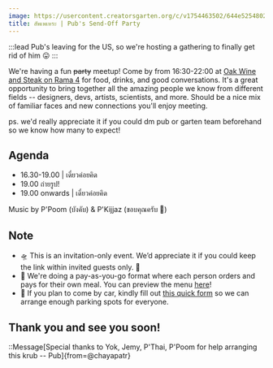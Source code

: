```yaml
---
image: https://usercontent.creatorsgarten.org/c/v1754463502/644e5254802c0234580bdb52/Frame_114_yyfnnx.webp
title: สัพเพเหระ | Pub's Send-Off Party
---
```

:::lead
Pub's leaving for the US, so we're hosting a gathering to finally get rid of him 😛
:::

We're having a fun ~~party~~ meetup! Come by from 16:30-22:00 at [Oak Wine and Steak on Rama 4](https://maps.app.goo.gl/HYPysSxvySiKa5iY8) for food, drinks, and good conversations. It's a great opportunity to bring together all the amazing people we know from different fields -- designers, devs, artists, scientists, and more. Should be a nice mix of familiar faces and new connections you'll enjoy meeting.

ps. we'd really appreciate it if you could dm pub or garten team beforehand so we know how many to expect!

## Agenda
- 16.30-19.00 | เดี๋ยวค่อยคิด
- 19.00 ถ่ายรูป!
- 19.00 onwards | เดี๋ยวค่อยคิด

Music by P'Poom (บังคับ) & P'Kijjaz (ขอบคุณครับ 🥹)

## Note
- 🛸 This is an invitation-only event. We’d appreciate it if you could keep the link within invited guests only. 🙏
- 🍝 We're doing a pay-as-you-go format where each person orders and pays for their own meal. You can preview the menu [here](https://anyflip.com/bookcase/pgeso)!
- 🚗 If you plan to come by car, kindly fill out [this quick form](https://docs.google.com/forms/d/e/1FAIpQLSfUqh79IOimj1VcaG8ya04Y_43uAyePKpaEivcm8IXHKE_KiA/viewform?usp=dialog) so we can arrange enough parking spots for everyone.

## Thank you and see you soon!

::Message[Special thanks to Yok, Jemy, P'Thai, P'Poom for help arranging this krub -- Pub]{from=@chayapatr}